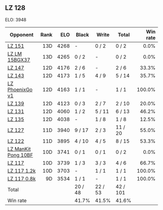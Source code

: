 ## LZ 128 ##

ELO: 3948

Opponent | Rank | ELO | Black | Write | Total | Win rate
---------|-----:|----:|-------|-------|-------|-------:
[LZ 151](LZ%20151.md) | 13D | 4268 | - | 0 / 2 | 0 / 2 | 0.0%
[LZ LM 15BGX37](LZ%20LM%2015BGX37.md) | 13D | 4265 | 0 / 2 | - | 0 / 2 | 0.0%
[LZ 147](LZ%20147.md) | 12D | 4176 | 2 / 6 | - | 2 / 6 | 33.3%
[LZ 143](LZ%20143.md) | 12D | 4173 | 1 / 5 | 4 / 9 | 5 / 14 | 35.7%
[LZ PhoenixGo v1](LZ%20PhoenixGo%20v1.md) | 12D | 4163 | 1 / 1 | - | 1 / 1 | 100.0%
[LZ 139](LZ%20139.md) | 12D | 4123 | 0 / 3 | 2 / 7 | 2 / 10 | 20.0%
[LZ 131](LZ%20131.md) | 12D | 4060 | 1 / 2 | 5 / 11 | 6 / 13 | 46.2%
[LZ 135](LZ%20135.md) | 12D | 4038 | - | 1 / 8 | 1 / 8 | 12.5%
[LZ 127](LZ%20127.md) | 11D | 3940 | 9 / 17 | 2 / 3 | 11 / 20 | 55.0%
[LZ 122](LZ%20122.md) | 11D | 3895 | 4 / 10 | 4 / 5 | 8 / 15 | 53.3%
[LZ ManKit Pong 10BF](LZ%20ManKit%20Pong%2010BF.md) | 10D | 3741 | 0 / 1 | 0 / 1 | 0 / 2 | 0.0%
[LZ 117](LZ%20117.md) | 10D | 3739 | 1 / 3 | 3 / 3 | 4 / 6 | 66.7%
[LZ 117 1.2k](LZ%20117%201.2k.md) | 10D | 3703 | - | 1 / 1 | 1 / 1 | 100.0%
[LZ 117 0.8k](LZ%20117%200.8k.md) | 9D | 3534 | 1 / 1 | - | 1 / 1 | 100.0%
Total | | | 20 / 48 | 22 / 53 | 42 / 101 | 
Win rate| | | 41.7% | 41.5% | 41.6% | 
